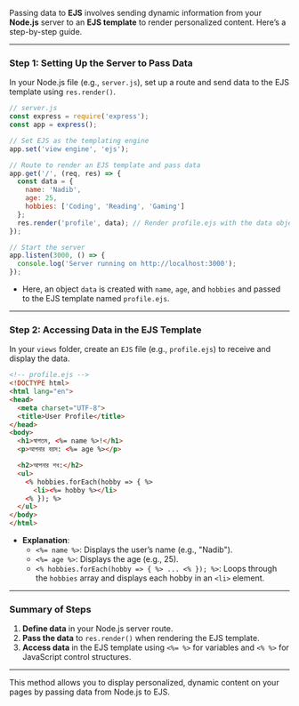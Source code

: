Passing data to **EJS** involves sending dynamic information from your **Node.js** server to an **EJS template** to render personalized content. Here’s a step-by-step guide.

---

### Step 1: Setting Up the Server to Pass Data

In your Node.js file (e.g., `server.js`), set up a route and send data to the EJS template using `res.render()`.

```javascript
// server.js
const express = require('express');
const app = express();

// Set EJS as the templating engine
app.set('view engine', 'ejs');

// Route to render an EJS template and pass data
app.get('/', (req, res) => {
  const data = {
    name: 'Nadib',
    age: 25,
    hobbies: ['Coding', 'Reading', 'Gaming']
  };
  res.render('profile', data); // Render profile.ejs with the data object
});

// Start the server
app.listen(3000, () => {
  console.log('Server running on http://localhost:3000');
});
```

- Here, an object `data` is created with `name`, `age`, and `hobbies` and passed to the EJS template named `profile.ejs`.

---

### Step 2: Accessing Data in the EJS Template

In your `views` folder, create an `EJS` file (e.g., `profile.ejs`) to receive and display the data.

```html
<!-- profile.ejs -->
<!DOCTYPE html>
<html lang="en">
<head>
  <meta charset="UTF-8">
  <title>User Profile</title>
</head>
<body>
  <h1>স্বাগতম, <%= name %>!</h1>
  <p>আপনার বয়স: <%= age %></p>

  <h2>আপনার শখ:</h2>
  <ul>
    <% hobbies.forEach(hobby => { %>
      <li><%= hobby %></li>
    <% }); %>
  </ul>
</body>
</html>
```

- **Explanation**:
  - `<%= name %>`: Displays the user’s name (e.g., "Nadib").
  - `<%= age %>`: Displays the age (e.g., 25).
  - `<% hobbies.forEach(hobby => { %> ... <% }); %>`: Loops through the `hobbies` array and displays each hobby in an `<li>` element.

---

### Summary of Steps

1. **Define data** in your Node.js server route.
2. **Pass the data** to `res.render()` when rendering the EJS template.
3. **Access data** in the EJS template using `<%= %>` for variables and `<% %>` for JavaScript control structures.

---

This method allows you to display personalized, dynamic content on your pages by passing data from Node.js to EJS.
